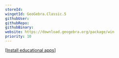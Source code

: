```yaml
---
storeId: 
wingetId: GeoGebra.Classic.5
githubUser: 
githubRepo: 
githubBinary: 
website: https://download.geogebra.org/package/win
priority: 10
---
```


[[Install educational apps](../notes/Install%20educational%20apps.md)]